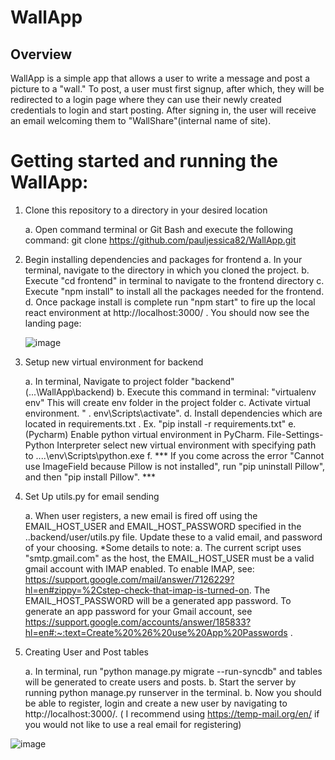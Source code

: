 # WallApp

## Overview

WallApp is a simple app that allows a user to write a message and post a picture to a "wall." To post, a user must first signup, after which, they will be redirected to 
a login page where they can use their newly created credentials to login and start posting. After signing in, the user will receive an email welcoming them to "WallShare"(internal name of site).

# Getting started and running the WallApp:

1. Clone this repository to a directory in your desired location
   
   a. Open command terminal or Git Bash and execute the following command: 
      git clone https://github.com/pauljessica82/WallApp.git
      
2. Begin installing dependencies and packages for frontend
   a. In your terminal, navigate to the directory in which you cloned the project.
   b. Execute "cd frontend" in terminal to navigate to the frontend directory
   c. Execute "npm install" to install all the packages needed for the frontend.
   d. Once package install is complete run "npm start" to fire up the local react environment at http://localhost:3000/ . You should now see the landing page: 
   
   ![image](https://user-images.githubusercontent.com/51688932/192004803-4cf6f213-9af1-43f5-94c2-9cabf2b0946c.png)


5. Setup new virtual environment for backend 

   a. In terminal, Navigate to project folder "backend" (...\WallApp\backend)
   b. Execute this command in terminal: "virtualenv env" This will create env folder in the project folder
   c. Activate virtual environment. " . env\Scripts\activate".
   d. Install dependencies which are located in requirements.txt .
      Ex. "pip install -r requirements.txt"
   e. (Pycharm) Enable python virtual environment in PyCharm. File-Settings-Python Interpreter select new virtual environment with 
   specifying path to ....\env\Scripts\python.exe
   f. *** If you come across the error "Cannot use ImageField because Pillow is not installed", run "pip uninstall Pillow", and then "pip install Pillow". ***
   
6. Set Up utils.py for email sending

   a. When user registers, a new email is fired off using the EMAIL_HOST_USER and EMAIL_HOST_PASSWORD specified in the ..backend/user/utils.py file. Update these            to a valid email, and password of your choosing.  *Some details to note: 
            a. The current script uses "smtp.gmail.com" as the host, the EMAIL_HOST_USER must be a valid gmail account with IMAP enabled. To enable IMAP, see: https://support.google.com/mail/answer/7126229?hl=en#zippy=%2Cstep-check-that-imap-is-turned-on. The EMAIL_HOST_PASSWORD will be a generated app password. To generate an app password for your Gmail account, see https://support.google.com/accounts/answer/185833?hl=en#:~:text=Create%20%26%20use%20App%20Passwords . 
                        
7. Creating User and Post tables

   a. In terminal, run "python manage.py migrate --run-syncdb" and tables will be generated to create users and posts.
   b. Start the server by running python manage.py runserver in the terminal.
   b. Now you should be able to register, login and create a new user by navigating to http://localhost:3000/. ( I recommend using https://temp-mail.org/en/ if you would not like to use a real email for registering) 
            
![image](https://user-images.githubusercontent.com/51688932/192016102-2935b8e2-e3fe-427a-966f-44c9fa5f0cb9.png)


